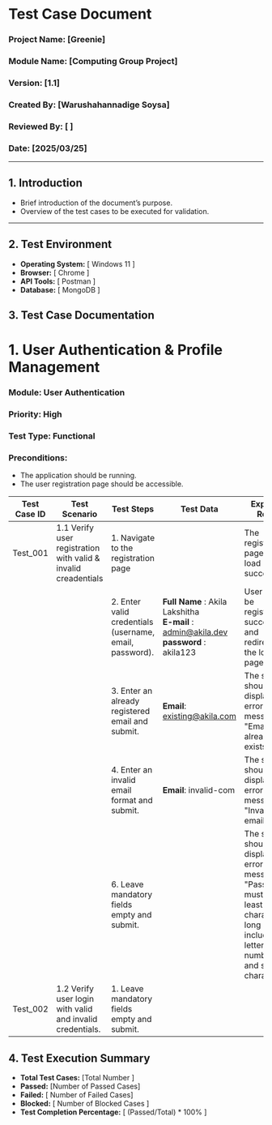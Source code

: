 # Test Case Document

### Project Name: [Greenie]
### Module Name: [Computing Group Project]
### Version: [1.1]
### Created By: [Warushahannadige Soysa]
### Reviewed By: [ ]
### Date: [2025/03/25]

---

## 1. Introduction
- Brief introduction of the document’s purpose.
- Overview of the test cases to be executed for validation.

---

## 2. Test Environment
- **Operating System:** [ Windows 11 ]
- **Browser:** [ Chrome ]
- **API Tools:** [ Postman ]
- **Database:** [ MongoDB ]


## 3. Test Case Documentation

# 1. User Authentication & Profile Management

[//]: # (## **Test Case: User Registration with Valid and Invalid Credentials**)

### **Module:** User Authentication
### **Priority:** High
### **Test Type:** Functional

### **Preconditions:**
- The application should be running.
- The user registration page should be accessible.


| Test Case ID | Test Scenario                                                  | Test Steps                                              | Test Data                                                                                        | Expected Result                                                                                                                                | Actual Result  | Status (Pass/Fail) | Remarks |
|--------------|----------------------------------------------------------------|---------------------------------------------------------|--------------------------------------------------------------------------------------------------|------------------------------------------------------------------------------------------------------------------------------------------------|----------------|--------------------|---------|
| Test_001     | 1.1 Verify user registration with valid & invalid creadentials | 1. Navigate to the registration page                    |                                                                                                  | 	The registration page should load successfully.                                                                                               |                |                    |         |
|              |                                                                | 2. Enter valid credentials (username, email, password). | **Full Name** : Akila Lakshitha <br> **E-mail** : admin@akila.dev <br> **password** : akila123   | 	User should be registered successfully and redirected to the login page.                                                                      |                |                    |         |
|              |                                                                | 3. Enter an already registered email and submit.        | **Email**: existing@akila.com                                                                    | 	The system should display an error message: "Email already exists.                                                                            |                |                    |         |
|              |                                                                | 4. Enter an invalid email format and submit.            | **Email**: invalid-com                                                                           | 	The system should display an error message: "Invalid email format.                                                                            |                |                    |         |
|              |                                                                | 6. Leave mandatory fields empty and submit.	            |                                                                                                  | The system should display an error message: "Password must be at least 8 characters long and include letters, numbers, and special characters. |                |                    |         |
| Test_002     | 1.2 Verify user login with valid and invalid credentials.      | 1. Leave mandatory fields empty and submit.	            |                                                                                                  |                                                                                                                                                |                |                    |         |




























## 4. Test Execution Summary
- **Total Test Cases:** [Total Number ]
- **Passed:** [Number of Passed Cases]
- **Failed:** [ Number of Failed Cases]
- **Blocked:** [ Number of Blocked Cases ]
- **Test Completion Percentage:** [ (Passed/Total) * 100% ]